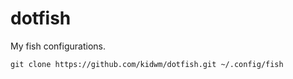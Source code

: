 dotfish
=======

My fish configurations.

`git clone https://github.com/kidwm/dotfish.git ~/.config/fish`
